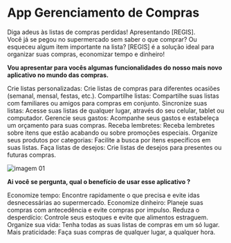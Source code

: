 # App Gerenciamento de Compras
 Diga adeus às listas de compras perdidas! Apresentando [REGIS].  
 Você já se pegou no supermercado sem saber o que comprar? Ou esqueceu algum item importante na lista?
 [REGIS] é a solução ideal para organizar suas compras, economizar tempo e dinheiro!

 **Vou apresentar para vocês algumas funcionalidades do nosso mais novo aplicativo no mundo das compras.**
 
 Crie listas personalizadas: Crie listas de compras para diferentes ocasiões (semanal, mensal, festas, etc.).
 Compartilhe listas: Compartilhe suas listas com familiares ou amigos para compras em conjunto.
 Sincronize suas listas: Acesse suas listas de qualquer lugar, através do seu celular, tablet ou computador.
 Gerencie seus gastos: Acompanhe seus gastos e estabeleça um orçamento para suas compras.
 Receba lembretes: Receba lembretes sobre itens que estão acabando ou sobre promoções especiais.
 Organize seus produtos por categorias: Facilite a busca por itens específicos em suas listas.
 Faça listas de desejos: Crie listas de desejos para presentes ou futuras compras.

 ![imagem 01](https://cargox.com.br/wp-content/uploads/2018/04/Gest%C3%A3o-de-compras-entenda-definitivamente-como-realizar-este-processo.jpg)

 **Ai você se pergunta, qual o benefício de usar esse aplicativo ?**

 Economize tempo: Encontre rapidamente o que precisa e evite idas desnecessárias ao supermercado.
 Economize dinheiro: Planeje suas compras com antecedência e evite compras por impulso.
 Reduza o desperdício: Controle seus estoques e evite que alimentos estraguem.
 Organize sua vida: Tenha todas as suas listas de compras em um só lugar.
 Mais praticidade: Faça suas compras de qualquer lugar, a qualquer hora.

